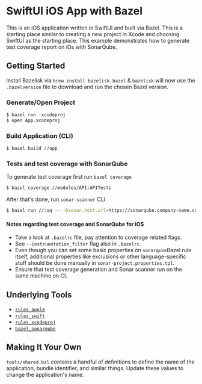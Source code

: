 # SwiftUI iOS App with Bazel

This is an iOS application written in SwiftUI and built via Bazel. This is a starting place similar to creating a new project in Xcode and choosing SwiftUI as the starting place. This example demonstrates how to generate test coverage report on iOs with SonarQube.

## Getting Started

Install Bazelisk via `brew install bazelisk`. `bazel` & `bazelisk` will now use the `.bazelversion` file to download and run the chosen Bazel version.

### Generate/Open Project

```bash
$ bazel run :xcodeproj
$ open App.xcodeproj
```

### Build Application (CLI)

```bash
$ bazel build //app
```

### Tests and test coverage with SonarQube

To generate test coverage first run `bazel coverage`

```bash
$ bazel coverage //modules/API:APITests
```

After that's done, run `sonar-scanner` CLI

```bash
$ bazel run //:sq -- -Dsonar.host.url=https://sonarqube.company-name.com -Dsonar.login=SONAR_API_TOKEN
```

#### Notes regarding test coverage and SonarQube for iOS

* Take a look at `.bazelrc` file, pay attention to coverage related flags.
* See `--instruentation_filter` flag also in `.bazelrc`.
* Even though you can set some basic properties on `sonarqube`Bazel rule itself, additional properties like exclusions or other language-specific stuff  should be done manually in `sonar-project.properties.tpl`.
* Ensure that test coverage generation and Sonar scanner run on the same machine on CI.

## Underlying Tools

- [`rules_apple`](https://github.com/bazelbuild/rules_apple)
- [`rules_swift`](https://github.com/bazelbuild/rules_swift)
- [`rules_xcodeproj`](https://github.com/MobileNativeFoundation/rules_xcodeproj)
- [`bazel_sonarqube`](https://github.com/zetten/bazel-sonarqube)

## Making It Your Own

`tools/shared.bzl` contains a handful of definitions to define the name of the application, bundle identifier, and similar things. Update these values to change the application's name.
